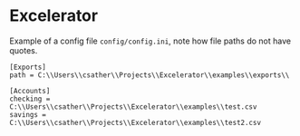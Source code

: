 # Excelerator

Example of a config file `config/config.ini`, note how file paths do not have quotes.

```
[Exports]
path = C:\\Users\\csather\\Projects\\Excelerator\\examples\\exports\\

[Accounts]
checking = C:\\Users\\csather\\Projects\\Excelerator\\examples\\test.csv
savings = C:\\Users\\csather\\Projects\\Excelerator\\examples\\test2.csv
```